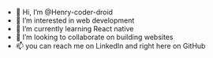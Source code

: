 - 👋 Hi, I’m @Henry-coder-droid
- 👀 I’m interested in web development
- 🌱 I’m currently learning React native
- 💞️ I’m looking to collaborate on building websites
- 📫 you can reach me on LinkedIn and right here on GitHub

<!---
Henry-coder-droid/Henry-coder-droid is a ✨ special ✨ repository because its `README.md` (this file) appears on your GitHub profile.
You can click the Preview link to take a look at your changes.
--->
